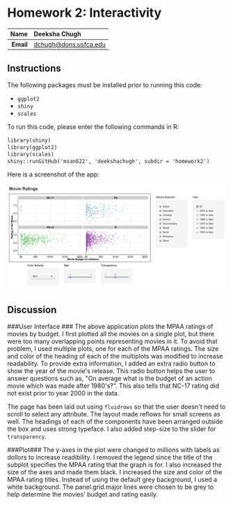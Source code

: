 Homework 2: Interactivity
==============================

| **Name**  | Deeksha Chugh |
|----------:|:-------------|
| **Email** | dchugh@dons.usfca.edu |

## Instructions ##
The following packages must be installed prior to running this code:

- `ggplot2`
- `shiny`
- `scales`

To run this code, please enter the following commands in R:

```
library(shiny)
library(ggplot2)
library(scales)
shiny::runGitHub('msan622', 'deekshachugh', subdir = 'homework2')
```
Here is a screenshot of the app:

![IMAGE](myshinyapp.png)

## Discussion ##

###User Interface ###
The above application plots the MPAA ratings of movies by budget.
I first plotted all the movies on a single plot, but there were too many overlapping points representing movies in it. To avoid that problem, I used multiple plots, one for each of the MPAA ratings.
The size and color of the heading of each of the multiplots was modified to increase readability.
To provide extra information, I added an extra radio button to show the year of the movie's release. This radio button helps the user to answer questions such as, "On average what is the budget of an action movie which was made after 1980's?". This also tells that NC-17 rating did not exist prior to year 2000 in the data.

The page has been laid out using `fluidrows` so that the user doesn't need to scroll to select any attribute. The layout made reflows for small screens as well. The headings of each of the components have been arranged outside the box and uses strong typeface. I also added step-size to the slider for `transparency`.

###Plot###
The y-axes in the plot were changed to millions with labels as dollors to increase readibility. I removed the legend since the title of the subplot specifies the MPAA rating that the graph is for. I also increased the size of the axes and made them black. I increased the size and color of the MPAA rating titles. Instead of using the default grey background, I used a white background. The panel.grid.major lines were chosen to be grey to help determine the movies' budget and rating easily.